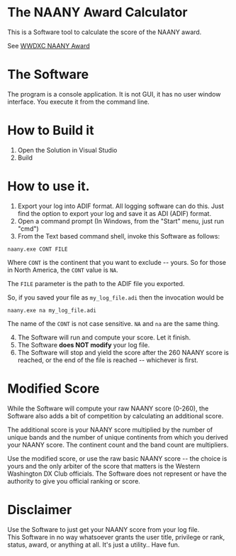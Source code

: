 # The NAANY Award Calculator


This is a Software tool to calculate the score of the NAANY award.

See [WWDXC NAANY Award](https://www.wwdxc.org/awards/naany/)


# The Software

The program is a console application.  It is not GUI, it has no user
window interface.  You execute it from the command line.

# How to Build it

1. Open the Solution in Visual Studio
2. Build


# How to use it.

1. Export your log into ADIF format.   All logging software can do this.
Just find the option to export your log and save it as ADI (ADIF) format.
2. Open a command prompt (In Windows, from the "Start" menu, just run "cmd")
3. From the Text based command shell, invoke this Software as follows:

```
naany.exe CONT FILE
```

Where `CONT` is the continent that you want to exclude -- yours.  So for
those in North America, the `CONT` value is `NA`.

The `FILE` parameter is the path to the ADIF file you exported.

So, if you saved your file as `my_log_file.adi`  then the invocation would be

```
naany.exe na my_log_file.adi
```

The name of the `CONT` is not case sensitive.  `NA` and `na` are the same
thing.

4.  The Software will run and compute your score.  Let it finish.
5.  The Software **does NOT modify** your log file.
6.  The Software will stop and yield the score after the 260 NAANY score
    is reached, or the end of the file is reached -- whichever is first.


# Modified Score

While the Software will compute your raw NAANY score (0-260), the Software
also adds a bit of competition by calculating an additional score.

The additional score is your NAANY score multiplied by the number of
unique bands and the number of unique continents from which you derived
your NAANY score.   The continent count and the band count are multipliers.

Use the modified score, or use the raw basic NAANY score -- the choice is
yours and the only arbiter of the score that matters is the 
Western Washington DX Club officials.  The Software does not represent
or have the authority to give you official ranking or score.

# Disclaimer

Use the Software to just get your NAANY score from your log file.  
This Software in no way whatsoever grants the user title, privilege or
rank, status, award, or anything at all.  It's just a utility.. Have fun.


